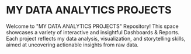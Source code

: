 # MY DATA ANALYTICS PROJECTS
Welcome to "MY DATA ANALYTICS PROJECTS" Repository! This space showcases a variety of interactive and insightful Dashboards & Reports. Each project reflects my data analysis, visualization, and storytelling skills, aimed at uncovering actionable insights from raw data.
